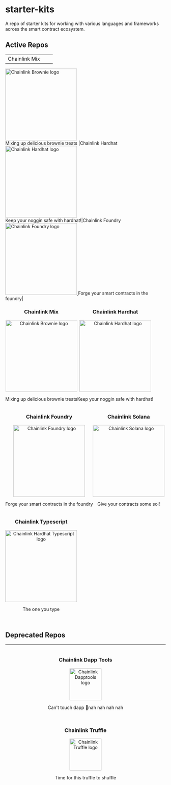 # starter-kits
A repo of starter kits for working with various languages and frameworks across the smart contract ecosystem. 

## Active Repos
|                                                                                                  |       |       |
| :----------------------------------------------------------------------------------------------: | :---: | :---: |
| Chainlink Mix <br>  <a href="https://github.com/smartcontractkit/chainlink-mix" target="_blank"> |
<img src="./img/chainlink-brownie.png" width="225" alt="Chainlink Brownie logo">
</a>  <br> Mixing up delicious brownie treats |Chainlink Hardhat <br> <a href="https://github.com/smartcontractkit/hardhat-starter-kit" target="_blank">
<img src="./img/chainlink-hardhat.png" width="225" alt="Chainlink Hardhat logo">
</a><br>   Keep your noggin safe with hardhat!|Chainlink Foundry<br>  <a href="https://github.com/smartcontractkit/foundry-starter-kit" target="_blank">
<img src="./img/chainlink-foundry.png" width="225" alt="Chainlink Foundry logo">
</a> Forge your smart contracts in the foundry|

<div style="display: flex;flex-wrap: wrap; text-align:center">
<div>
<h3 style=""> Chainlink Mix </h3>
<a href="https://github.com/smartcontractkit/chainlink-mix" target="_blank">
<img src="./img/chainlink-brownie.png" width="225" alt="Chainlink Brownie logo">
</a>
<p> Mixing up delicious brownie treats </p>
</div>
<div>
<h3 style=""> Chainlink Hardhat </h3>
<a href="https://github.com/smartcontractkit/hardhat-starter-kit" target="_blank">
<img src="./img/chainlink-hardhat.png" width="225" alt="Chainlink Hardhat logo">
</a>
<p> Keep your noggin safe with hardhat!</p>
</div>
<div>
<h3 style=""> Chainlink Foundry </h3>
<a href="https://github.com/smartcontractkit/foundry-starter-kit" target="_blank">
<img src="./img/chainlink-foundry.png" width="225" alt="Chainlink Foundry logo">
</a>
<p> Forge your smart contracts in the foundry </p>
</div>
<div>
<h3 style=""> Chainlink Solana </h3>
<a href="https://github.com/smartcontractkit/solana-starter-kit" target="_blank">
<img src="./img/chainlink-solana.png" width="225" alt="Chainlink Solana logo">
</a>
<p> Give your contracts some sol! </p>
</div>
<div>
<h3 style=""> Chainlink Typescript </h3>
<a href="https://github.com/smartcontractkit/hardhat-starter-kit/tree/typescript" target="_blank">
<img src="./img/chainlink-hardhat-typescript.png" width="225" alt="Chainlink Hardhat Typescript logo">
</a>
<p>The one you type </p>
</div>

</div>
<br/>

## Deprecated Repos
---
<div style="display: grid; grid-template-columns: repeat(auto-fit, minmax(320px, 1fr)); grid-gap: 1rem; text-align:center">
<div>
<h3 style=""> Chainlink Dapp Tools </h3>
<a href="https://github.com/smartcontractkit/dapptools-starter-kit" target="_blank">
<img src="./img/chainlink-dapptools.png" width="100" alt="Chainlink Dapptools logo">
</a>
<p>Can't touch dapp 🎵nah nah nah nah</p>
</div>
<div>
<h3 style=""> Chainlink Truffle </h3>
<a href="https://github.com/smartcontractkit/truffle-starter-kit" target="_blank">
<img src="./img/chainlink-truffle.png" width="100" alt="Chainlink Truffle logo">
</a>
<p>Time for this truffle to shuffle </p>
</div>
</div>
<br/>